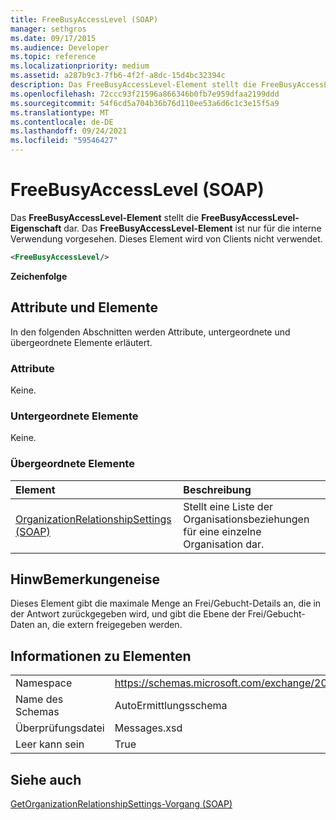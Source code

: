 ```yaml
---
title: FreeBusyAccessLevel (SOAP)
manager: sethgros
ms.date: 09/17/2015
ms.audience: Developer
ms.topic: reference
ms.localizationpriority: medium
ms.assetid: a287b9c3-7fb6-4f2f-a8dc-15d4bc32394c
description: Das FreeBusyAccessLevel-Element stellt die FreeBusyAccessLevel-Eigenschaft dar. Das FreeBusyAccessLevel-Element ist nur für die interne Verwendung vorgesehen. Dieses Element wird von Clients nicht verwendet.
ms.openlocfilehash: 72ccc93f21596a866346b0fb7e959dfaa2199ddd
ms.sourcegitcommit: 54f6cd5a704b36b76d110ee53a6d6c1c3e15f5a9
ms.translationtype: MT
ms.contentlocale: de-DE
ms.lasthandoff: 09/24/2021
ms.locfileid: "59546427"
---
```

# <a name="freebusyaccesslevel-soap"></a>FreeBusyAccessLevel (SOAP)

Das **FreeBusyAccessLevel-Element** stellt die **FreeBusyAccessLevel-Eigenschaft** dar. Das **FreeBusyAccessLevel-Element** ist nur für die interne Verwendung vorgesehen. Dieses Element wird von Clients nicht verwendet. 
  
```XML
<FreeBusyAccessLevel/>
```

 **Zeichenfolge**
## <a name="attributes-and-elements"></a>Attribute und Elemente

In den folgenden Abschnitten werden Attribute, untergeordnete und übergeordnete Elemente erläutert.
  
### <a name="attributes"></a>Attribute

Keine.
  
### <a name="child-elements"></a>Untergeordnete Elemente

Keine.
  
### <a name="parent-elements"></a>Übergeordnete Elemente

|**Element**|**Beschreibung**|
|:-----|:-----|
|[OrganizationRelationshipSettings (SOAP)](organizationrelationshipsettings-soap.md) <br/> |Stellt eine Liste der Organisationsbeziehungen für eine einzelne Organisation dar.  <br/> |
   
## <a name="remarks"></a>HinwBemerkungeneise

Dieses Element gibt die maximale Menge an Frei/Gebucht-Details an, die in der Antwort zurückgegeben wird, und gibt die Ebene der Frei/Gebucht-Daten an, die extern freigegeben werden. 
  
## <a name="element-information"></a>Informationen zu Elementen

|||
|:-----|:-----|
|Namespace  <br/> |https://schemas.microsoft.com/exchange/2010/Autodiscover  <br/> |
|Name des Schemas  <br/> |AutoErmittlungsschema  <br/> |
|Überprüfungsdatei  <br/> |Messages.xsd  <br/> |
|Leer kann sein  <br/> |True  <br/> |
   
## <a name="see-also"></a>Siehe auch



[GetOrganizationRelationshipSettings-Vorgang (SOAP)](getorganizationrelationshipsettings-operation-soap.md)


